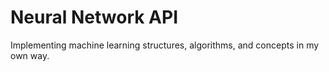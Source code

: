 # Neural Network API

Implementing machine learning structures, algorithms, and concepts in my own way.
